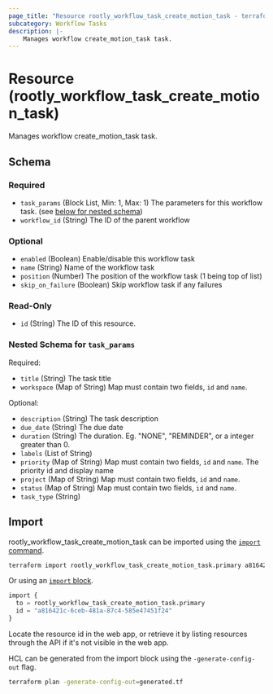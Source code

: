 ```yaml
---
page_title: "Resource rootly_workflow_task_create_motion_task - terraform-provider-rootly"
subcategory: Workflow Tasks
description: |-
    Manages workflow create_motion_task task.
---
```


# Resource (rootly_workflow_task_create_motion_task)

Manages workflow create_motion_task task.



<!-- schema generated by tfplugindocs -->
## Schema

### Required

- `task_params` (Block List, Min: 1, Max: 1) The parameters for this workflow task. (see [below for nested schema](#nestedblock--task_params))
- `workflow_id` (String) The ID of the parent workflow

### Optional

- `enabled` (Boolean) Enable/disable this workflow task
- `name` (String) Name of the workflow task
- `position` (Number) The position of the workflow task (1 being top of list)
- `skip_on_failure` (Boolean) Skip workflow task if any failures

### Read-Only

- `id` (String) The ID of this resource.

<a id="nestedblock--task_params"></a>
### Nested Schema for `task_params`

Required:

- `title` (String) The task title
- `workspace` (Map of String) Map must contain two fields, `id` and `name`.

Optional:

- `description` (String) The task description
- `due_date` (String) The due date
- `duration` (String) The duration. Eg.  "NONE", "REMINDER", or a integer greater than 0.
- `labels` (List of String)
- `priority` (Map of String) Map must contain two fields, `id` and `name`. The priority id and display name
- `project` (Map of String) Map must contain two fields, `id` and `name`.
- `status` (Map of String) Map must contain two fields, `id` and `name`.
- `task_type` (String)

## Import

rootly_workflow_task_create_motion_task can be imported using the [`import` command](https://developer.hashicorp.com/terraform/cli/commands/import).

```sh
terraform import rootly_workflow_task_create_motion_task.primary a816421c-6ceb-481a-87c4-585e47451f24
```

Or using an [`import` block](https://developer.hashicorp.com/terraform/language/import).

```terraform
import {
  to = rootly_workflow_task_create_motion_task.primary
  id = "a816421c-6ceb-481a-87c4-585e47451f24"
}
```

Locate the resource id in the web app, or retrieve it by listing resources through the API if it's not visible in the web app.

HCL can be generated from the import block using the `-generate-config-out` flag.

```sh
terraform plan -generate-config-out=generated.tf
```
